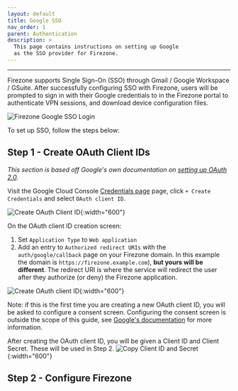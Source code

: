 ```yaml
---
layout: default
title: Google SSO
nav_order: 1
parent: Authentication
description: >
  This page contains instructions on setting up Google
  as the SSO provider for Firezone.
---
```

---

Firezone supports Single Sign-On (SSO) through Gmail / Google Workspace / GSuite.
After successfully configuring SSO with Firezone, users will be prompted to sign
in with their Google credentials to in the Firezone portal to authenticate VPN
sessions, and download device configuration files.

![Firezone Google SSO Login]()

To set up SSO, follow the steps below:

## Step 1 - Create OAuth Client IDs

_This section is based off Google's own documentation on
[setting up OAuth 2.0](https://support.google.com/cloud/answer/6158849)._

Visit the Google Cloud Console
[Credentials page](https://console.cloud.google.com/apis/credentials)
page, click `+ Create Credentials` and select `OAuth client ID`.

![Create OAuth Client ID](https://user-images.githubusercontent.com/52545545/155904211-c36095b9-4bbd-44c1-95f8-bb165e314af3.png){:width="600"}

On the OAuth client ID creation screen:

1. Set `Application Type` to `Web application`
1. Add an entry to `Authorized redirect URIs` with the
`auth/google/callback` page on your Firezone domain. In this example the domain
is `https://firezone.example.com`),
**but yours will be different**. The redirect URI is where the service will redirect
the user after they authorize (or deny) the Firezone application.

![Create OAuth client ID](https://user-images.githubusercontent.com/52545545/155904581-9a82fc9f-26ce-4fdf-8143-060cbad0a207.png){:width="600"}

Note: if this is the first time you are creating a new OAuth client ID, you will
be asked to configure a consent screen. Configuring the consent screen is outside
the scope of this guide, see
[Google's documentation](https://support.google.com/cloud/answer/10311615)
for more information.

After creating the OAuth client ID, you will be given a Client ID and Client Secret.
These will be used in Step 2.
![Copy Client ID and Secret](https://user-images.githubusercontent.com/52545545/155906344-aa3673e1-903a-482f-86fb-75f12fd17f4f.png){:width="600"}

## Step 2 - Configure Firezone
